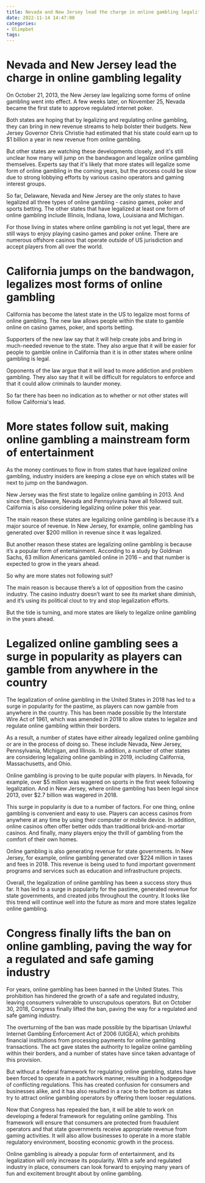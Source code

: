 ```yaml
---
title: Nevada and New Jersey lead the charge in online gambling legality
date: 2022-11-14 14:47:08
categories:
- Olimpbet
tags:
---
```



#  Nevada and New Jersey lead the charge in online gambling legality

On October 21, 2013, the New Jersey law legalizing some forms of online gambling went into effect. A few weeks later, on November 25, Nevada became the first state to approve regulated internet poker.

Both states are hoping that by legalizing and regulating online gambling, they can bring in new revenue streams to help bolster their budgets. New Jersey Governor Chris Christie had estimated that his state could earn up to $1 billion a year in new revenue from online gambling.

But other states are watching these developments closely, and it's still unclear how many will jump on the bandwagon and legalize online gambling themselves. Experts say that it's likely that more states will legalize some form of online gambling in the coming years, but the process could be slow due to strong lobbying efforts by various casino operators and gaming interest groups.

So far, Delaware, Nevada and New Jersey are the only states to have legalized all three types of online gambling - casino games, poker and sports betting. The other states that have legalized at least one form of online gambling include Illinois, Indiana, Iowa, Louisiana and Michigan.

For those living in states where online gambling is not yet legal, there are still ways to enjoy playing casino games and poker online. There are numerous offshore casinos that operate outside of US jurisdiction and accept players from all over the world.

#  California jumps on the bandwagon, legalizes most forms of online gambling

California has become the latest state in the US to legalize most forms of online gambling. The new law allows people within the state to gamble online on casino games, poker, and sports betting.

Supporters of the new law say that it will help create jobs and bring in much-needed revenue to the state. They also argue that it will be easier for people to gamble online in California than it is in other states where online gambling is legal.

Opponents of the law argue that it will lead to more addiction and problem gambling. They also say that it will be difficult for regulators to enforce and that it could allow criminals to launder money.

So far there has been no indication as to whether or not other states will follow California's lead.

#  More states follow suit, making online gambling a mainstream form of entertainment

As the money continues to flow in from states that have legalized online gambling, industry insiders are keeping a close eye on which states will be next to jump on the bandwagon.

New Jersey was the first state to legalize online gambling in 2013. And since then, Delaware, Nevada and Pennsylvania have all followed suit. California is also considering legalizing online poker this year.

The main reason these states are legalizing online gambling is because it’s a major source of revenue. In New Jersey, for example, online gambling has generated over $200 million in revenue since it was legalized.

But another reason these states are legalizing online gambling is because it’s a popular form of entertainment. According to a study by Goldman Sachs, 63 million Americans gambled online in 2016 – and that number is expected to grow in the years ahead.

So why are more states not following suit?

The main reason is because there’s a lot of opposition from the casino industry. The casino industry doesn’t want to see its market share diminish, and it’s using its political clout to try and stop legalization efforts.

But the tide is turning, and more states are likely to legalize online gambling in the years ahead.

#  Legalized online gambling sees a surge in popularity as players can gamble from anywhere in the country

The legalization of online gambling in the United States in 2018 has led to a surge in popularity for the pastime, as players can now gamble from anywhere in the country. This has been made possible by the Interstate Wire Act of 1961, which was amended in 2018 to allow states to legalize and regulate online gambling within their borders.

As a result, a number of states have either already legalized online gambling or are in the process of doing so. These include Nevada, New Jersey, Pennsylvania, Michigan, and Illinois. In addition, a number of other states are considering legalizing online gambling in 2019, including California, Massachusetts, and Ohio.

Online gambling is proving to be quite popular with players. In Nevada, for example, over $5 million was wagered on sports in the first week following legalization. And in New Jersey, where online gambling has been legal since 2013, over $2.7 billion was wagered in 2018.

This surge in popularity is due to a number of factors. For one thing, online gambling is convenient and easy to use. Players can access casinos from anywhere at any time by using their computer or mobile device. In addition, online casinos often offer better odds than traditional brick-and-mortar casinos. And finally, many players enjoy the thrill of gambling from the comfort of their own homes.

Online gambling is also generating revenue for state governments. In New Jersey, for example, online gambling generated over $224 million in taxes and fees in 2018. This revenue is being used to fund important government programs and services such as education and infrastructure projects.

Overall, the legalization of online gambling has been a success story thus far. It has led to a surge in popularity for the pastime, generated revenue for state governments, and created jobs throughout the country. It looks like this trend will continue well into the future as more and more states legalize online gambling.

#  Congress finally lifts the ban on online gambling, paving the way for a regulated and safe gaming industry

For years, online gambling has been banned in the United States. This prohibition has hindered the growth of a safe and regulated industry, leaving consumers vulnerable to unscrupulous operators. But on October 30, 2018, Congress finally lifted the ban, paving the way for a regulated and safe gaming industry.

The overturning of the ban was made possible by the bipartisan Unlawful Internet Gambling Enforcement Act of 2006 (UIGEA), which prohibits financial institutions from processing payments for online gambling transactions. The act gave states the authority to legalize online gambling within their borders, and a number of states have since taken advantage of this provision.

But without a federal framework for regulating online gambling, states have been forced to operate in a patchwork manner, resulting in a hodgepodge of conflicting regulations. This has created confusion for consumers and businesses alike, and it has also resulted in a race to the bottom as states try to attract online gambling operators by offering them looser regulations.

Now that Congress has repealed the ban, it will be able to work on developing a federal framework for regulating online gambling. This framework will ensure that consumers are protected from fraudulent operators and that state governments receive appropriate revenue from gaming activities. It will also allow businesses to operate in a more stable regulatory environment, boosting economic growth in the process.

Online gambling is already a popular form of entertainment, and its legalization will only increase its popularity. With a safe and regulated industry in place, consumers can look forward to enjoying many years of fun and excitement brought about by online gambling.